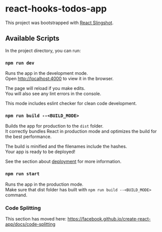 # react-hooks-todos-app
This project was bootstrapped with [React Slingshot](https://github.com/coryhouse/react-slingshot).

## Available Scripts

In the project directory, you can run:

### `npm run dev`

Runs the app in the development mode.<br>
Open [http://localhost:4000](http://localhost:4000) to view it in the browser.

The page will reload if you make edits.<br>
You will also see any lint errors in the console.

This mode includes eslint checker for clean code development.


### `npm run build --<BUILD_MODE>`

Builds the app for production to the `dist` folder.<br>
It correctly bundles React in production mode and optimizes the build for the best performance.

The build is minified and the filenames include the hashes.<br>
Your app is ready to be deployed!

See the section about [deployment](https://facebook.github.io/create-react-app/docs/deployment) for more information.

### `npm run start`

Runs the app in the production mode.<br>
Make sure that dist folder has built with `npm run build --<BUILD_MODE>` command.

### Code Splitting

This section has moved here: https://facebook.github.io/create-react-app/docs/code-splitting
